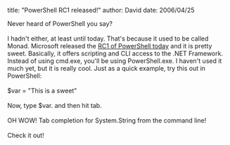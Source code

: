 
title: "PowerShell RC1 released!"
author: David
date: 2006/04/25

Never heard of PowerShell you say?<br /><br />I hadn't either, at least until today. That's because it used to be called Monad. Microsoft released the <a href="http://blogs.msdn.com/powershell/archive/2006/04/25/583344.aspx">RC1 of PowerShell today</a> and it is pretty sweet. Basically, it offers scripting and CLI access to the .NET Framework. Instead of using cmd.exe, you'll be using PowerShell.exe. I haven't used it much yet, but it is really cool. Just as a quick example, try this out in PowerShell:<br /><br />$var = "This is a sweet"<br /><br />Now, type $var. and then hit tab.<br /><br />OH WOW! Tab completion for System.String from the command line!<br /><br />Check it out!<br />
